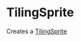 # TilingSprite

Creates a [TilingSprite](https://pixijs.download/release/docs/PIXI.TilingSprite.html)

<demo src="./demo/basic.vue" />